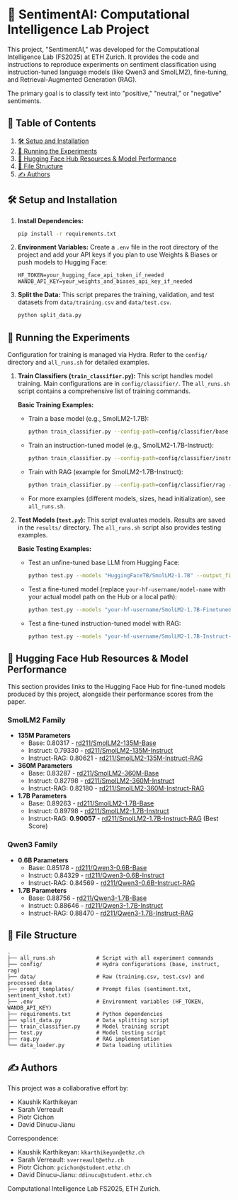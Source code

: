 # 🤖 SentimentAI: Computational Intelligence Lab Project

This project, "SentimentAI," was developed for the Computational Intelligence Lab (FS2025) at ETH Zurich. It provides the code and instructions to reproduce experiments on sentiment classification using instruction-tuned language models (like Qwen3 and SmolLM2), fine-tuning, and Retrieval-Augmented Generation (RAG).

The primary goal is to classify text into "positive," "neutral," or "negative" sentiments.

## 📜 Table of Contents
1.  [🛠️ Setup and Installation](#setup-and-installation)
2.  [🚀 Running the Experiments](#running-the-experiments)
3.  [🤗 Hugging Face Hub Resources & Model Performance](#hugging-face-hub-resources--model-performance)
4.  [📂 File Structure](#file-structure)
5.  [✍️ Authors](#authors)

## 🛠️ Setup and Installation

1.  **Install Dependencies:**
    ```bash
    pip install -r requirements.txt
    ```

2.  **Environment Variables:**
    Create a `.env` file in the root directory of the project and add your API keys if you plan to use Weights & Biases or push models to Hugging Face:
    ```env
    HF_TOKEN=your_hugging_face_api_token_if_needed
    WANDB_API_KEY=your_weights_and_biases_api_key_if_needed
    ```

3.  **Split the Data:**
    This script prepares the training, validation, and test datasets from `data/training.csv` and `data/test.csv`.
    ```bash
    python split_data.py
    ```

## 🚀 Running the Experiments

Configuration for training is managed via Hydra. Refer to the `config/` directory and `all_runs.sh` for detailed examples.

1.  **Train Classifiers (`train_classifier.py`):**
    This script handles model training. Main configurations are in `config/classifier/`.
    The `all_runs.sh` script contains a comprehensive list of training commands.

    **Basic Training Examples:**
    *   Train a base model (e.g., SmolLM2-1.7B):
        ```bash
        python train_classifier.py --config-path=config/classifier/base --config-name "smollm2-1.7B"
        ```
    *   Train an instruction-tuned model (e.g., SmolLM2-1.7B-Instruct):
        ```bash
        python train_classifier.py --config-path=config/classifier/instruct --config-name "smollm2-1.7B"
        ```
    *   Train with RAG (example for SmolLM2-1.7B-Instruct):
        ```bash
        python train_classifier.py --config-path=config/classifier/rag --config-name "smollm2-1.7B" run_name="SmolLM2-1.7B-Instruct-RAG" model.model_name="HuggingFaceTB/SmolLM2-1.7B-Instruct" +model.is_instruct=True
        ```
    *   For more examples (different models, sizes, head initialization), see `all_runs.sh`.

2.  **Test Models (`test.py`):**
    This script evaluates models. Results are saved in the `results/` directory.
    The `all_runs.sh` script also provides testing examples.

    **Basic Testing Examples:**
    *   Test an unfine-tuned base LLM from Hugging Face:
        ```bash
        python test.py --models "HuggingFaceTB/SmolLM2-1.7B" --output_file "results/smollm2-1.7B-Unfinetuned.csv" --is_llm
        ```
    *   Test a fine-tuned model (replace `your-hf-username/model-name` with your actual model path on the Hub or a local path):
        ```bash
        python test.py --models "your-hf-username/SmolLM2-1.7B-Finetuned" --output_file "results/smollm2-1.7B-Finetuned.csv"
        ```
    *   Test a fine-tuned instruction-tuned model with RAG:
        ```bash
        python test.py --models "your-hf-username/SmolLM2-1.7B-Instruct-RAG" --output_file "results/smollm2-1.7B-instruct-rag.csv" --rag --instruct
        ```

## 🤗 Hugging Face Hub Resources & Model Performance

This section provides links to the Hugging Face Hub for fine-tuned models produced by this project, alongside their performance scores from the paper.

### SmolLM2 Family

*   **135M Parameters**
    *   Base: 0.80317 - [rd211/SmolLM2-135M-Base](https://huggingface.co/rd211/SmolLM2-135M-Base)
    *   Instruct: 0.79330 - [rd211/SmolLM2-135M-Instruct](https://huggingface.co/rd211/SmolLM2-135M-Instruct)
    *   Instruct-RAG: 0.80621 - [rd211/SmolLM2-135M-Instruct-RAG](https://huggingface.co/rd211/SmolLM2-135M-Instruct-RAG)
*   **360M Parameters**
    *   Base: 0.83287 - [rd211/SmolLM2-360M-Base](https://huggingface.co/rd211/SmolLM2-360M-Base)
    *   Instruct: 0.82798 - [rd211/SmolLM2-360M-Instruct](https://huggingface.co/rd211/SmolLM2-360M-Instruct)
    *   Instruct-RAG: 0.82180 - [rd211/SmolLM2-360M-Instruct-RAG](https://huggingface.co/rd211/SmolLM2-360M-Instruct-RAG)
*   **1.7B Parameters**
    *   Base: 0.89263 - [rd211/SmolLM2-1.7B-Base](https://huggingface.co/rd211/SmolLM2-1.7B-Base)
    *   Instruct: 0.89798 - [rd211/SmolLM2-1.7B-Instruct](https://huggingface.co/rd211/SmolLM2-1.7B-Instruct)
    *   Instruct-RAG: **0.90057** - [rd211/SmolLM2-1.7B-Instruct-RAG](https://huggingface.co/rd211/SmolLM2-1.7B-Instruct-RAG) (Best Score)

### Qwen3 Family

*   **0.6B Parameters**
    *   Base: 0.85178 - [rd211/Qwen3-0.6B-Base](https://huggingface.co/rd211/Qwen3-0.6B-Base)
    *   Instruct: 0.84329 - [rd211/Qwen3-0.6B-Instruct](https://huggingface.co/rd211/Qwen3-0.6B-Instruct)
    *   Instruct-RAG: 0.84569 - [rd211/Qwen3-0.6B-Instruct-RAG](https://huggingface.co/rd211/Qwen3-0.6B-Instruct-RAG)
*   **1.7B Parameters**
    *   Base: 0.88756 - [rd211/Qwen3-1.7B-Base](https://huggingface.co/rd211/Qwen3-1.7B-Base)
    *   Instruct: 0.88646 - [rd211/Qwen3-1.7B-Instruct](https://huggingface.co/rd211/Qwen3-1.7B-Instruct)
    *   Instruct-RAG: 0.88470 - [rd211/Qwen3-1.7B-Instruct-RAG](https://huggingface.co/rd211/Qwen3-1.7B-Instruct-RAG)

## 📂 File Structure
```
.
├── all_runs.sh             # Script with all experiment commands
├── config/                 # Hydra configurations (base, instruct, rag)
├── data/                   # Raw (training.csv, test.csv) and processed data
├── prompt_templates/       # Prompt files (sentiment.txt, sentiment_kshot.txt)
├── .env                    # Environment variables (HF_TOKEN, WANDB_API_KEY)
├── requirements.txt        # Python dependencies
├── split_data.py           # Data splitting script
├── train_classifier.py     # Model training script
├── test.py                 # Model testing script
├── rag.py                  # RAG implementation
└── data_loader.py          # Data loading utilities
```

## ✍️ Authors

This project was a collaborative effort by:
*   Kaushik Karthikeyan
*   Sarah Verreault
*   Piotr Cichon
*   David Dinucu-Jianu

Correspondence:
*   Kaushik Karthikeyan: `kkarthikeyan@ethz.ch`
*   Sarah Verreault: `sverreault@ethz.ch`
*   Piotr Cichon: `pcichon@student.ethz.ch`
*   David Dinucu-Jianu: `ddinucu@student.ethz.ch`

Computational Intelligence Lab FS2025, ETH Zurich.
